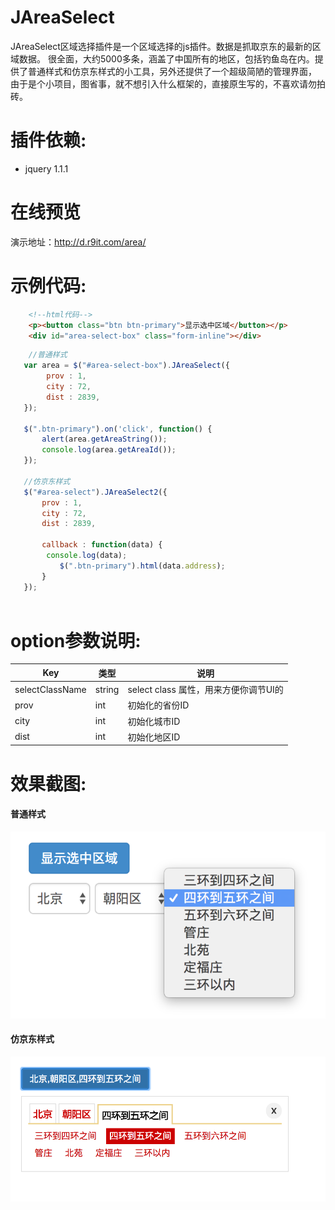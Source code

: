 JAreaSelect
========
JAreaSelect区域选择插件是一个区域选择的js插件。数据是抓取京东的最新的区域数据。
很全面，大约5000多条，涵盖了中国所有的地区，包括钓鱼岛在内。提供了普通样式和仿京东样式的小工具，另外还提供了一个超级简陋的管理界面，
由于是个小项目，图省事，就不想引入什么框架的，直接原生写的，不喜欢请勿拍砖。

插件依赖:
=========
* jquery 1.1.1

在线预览
=========
演示地址：http://d.r9it.com/area/

示例代码:
=========
```html
    <!--html代码-->
    <p><button class="btn btn-primary">显示选中区域</button></p>
    <div id="area-select-box" class="form-inline"></div>
```
```javascript
    //普通样式
   var area = $("#area-select-box").JAreaSelect({
   	    prov : 1,
   	    city : 72,
   	    dist : 2839,
   });
   
   $(".btn-primary").on('click', function() {
       alert(area.getAreaString());
       console.log(area.getAreaId());
   });
    
   //仿京东样式
   $("#area-select").JAreaSelect2({
       prov : 1,
       city : 72,
       dist : 2839,

       callback : function(data) {
        console.log(data);
           $(".btn-primary").html(data.address);
       }
   });
     
```

option参数说明:
===========

Key  | 类型   | 说明
---|--- | ---
selectClassName| string  | select class 属性，用来方便你调节UI的
prov  | int | 初始化的省份ID
city  | int | 初始化城市ID
dist | int | 初始化地区ID

效果截图:
============
#### 普通样式
![Alt text](images/area_select_img_1.png) <br/>

#### 仿京东样式
![Alt text](images/area_select_img_2.png) <br/>
